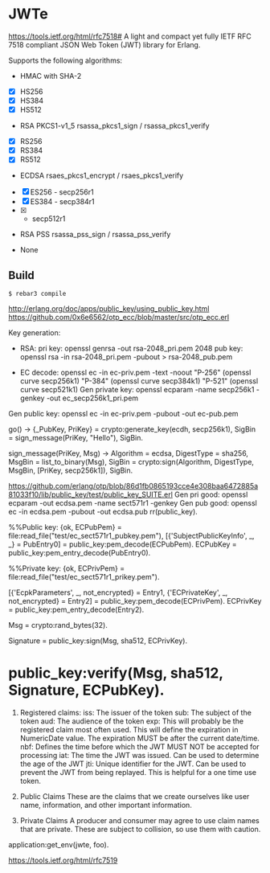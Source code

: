 JWTe
=====
https://tools.ietf.org/html/rfc7518#
A light and compact yet fully IETF RFC 7518 compliant JSON Web Token (JWT) library for Erlang. 

Supports the following algorithms:

* HMAC with SHA-2
- [x] HS256
- [x] HS384
- [x] HS512

* RSA PKCS1-v1_5 rsassa_pkcs1_sign / rsassa_pkcs1_verify
- [x] RS256
- [x] RS384
- [x] RS512

* ECDSA rsaes_pkcs1_encrypt / rsaes_pkcs1_verify
- [x] ES256 - secp256r1
- [x] ES384 - secp384r1
- [x]  - secp512r1

* RSA PSS rsassa_pss_sign / rsassa_pss_verify

* None

Build
-----

    $ rebar3 compile

http://erlang.org/doc/apps/public_key/using_public_key.html
https://github.com/0x6e6562/otp_ecc/blob/master/src/otp_ecc.erl

Key generation:
* RSA: 
pri key: openssl genrsa -out rsa-2048_pri.pem 2048 
pub key: openssl rsa -in rsa-2048_pri.pem -pubout > rsa-2048_pub.pem

* EC 
decode: openssl ec -in ec-priv.pem -text -noout
"P-256" (openssl curve secp256k1)
"P-384" (openssl curve secp384k1)
"P-521" (openssl curve secp521k1)
Gen private key: 
	openssl ecparam -name secp256k1 -genkey -out ec_secp256k1_pri.pem 

Gen public key: 
	openssl ec -in ec-priv.pem -pubout -out ec-pub.pem

<!-- IETF says EC256, which is another name for secp256r1, e.g means secp256r1 and not secp256k1 (Koblitz curve, used in bitcoin) 
https://tools.ietf.org/html/rfc7518#section-3.4
-->
<!-- openssl ecparam -name secp256r1 -genkey -noout -out ec-secp256r1.pem -->
<!-- openssl ecparam -name secp384r1 -genkey -noout -out ec-secp384r1.pem -->
<!-- openssl ecparam -name secp521r1 -genkey -noout -out ec-secp521r1.pem -->



go() ->
    {_PubKey, PriKey} = crypto:generate_key(ecdh, secp256k1),
    SigBin = sign_message(PriKey, "Hello"),
    SigBin.

sign_message(PriKey, Msg) ->
    Algorithm = ecdsa,
    DigestType = sha256,
    MsgBin = list_to_binary(Msg),
    SigBin = crypto:sign(Algorithm, DigestType, MsgBin, [PriKey, secp256k1]),
    SigBin.


https://github.com/erlang/otp/blob/86d1fb0865193cce4e308baa6472885a81033f10/lib/public_key/test/public_key_SUITE.erl
Gen pri good: openssl ecparam -out ecdsa.pem -name sect571r1 -genkey
Gen pub good: openssl ec -in ecdsa.pem -pubout -out ecdsa.pub
rr(public_key).
<!-- {ok, ECPubPem} = file:read_file(filename:join(Datadir, "ec_pubkey.pem")),
    [{'SubjectPublicKeyInfo', _, _} = PubEntry0] =
        public_key:pem_decode(ECPubPem),
    ECPubKey = public_key:pem_entry_decode(PubEntry0).
 -->
%%Public key:
{ok, ECPubPem} = file:read_file("test/ec_sect571r1_pubkey.pem"),
    [{'SubjectPublicKeyInfo', _, _} = PubEntry0] =
        public_key:pem_decode(ECPubPem).
ECPubKey = public_key:pem_entry_decode(PubEntry0).

%%Private key:
{ok, ECPrivPem} = file:read_file("test/ec_sect571r1_prikey.pem").

[{'EcpkParameters', _, not_encrypted} = Entry1,
  {'ECPrivateKey', _, not_encrypted} = Entry2] = public_key:pem_decode(ECPrivPem).
ECPrivKey = public_key:pem_entry_decode(Entry2).

Msg = crypto:rand_bytes(32).

Signature = public_key:sign(Msg, sha512, ECPrivKey).

public_key:verify(Msg, sha512, Signature, ECPubKey).
======


1. Registered claims:
iss: The issuer of the token
sub: The subject of the token
aud: The audience of the token
exp: This will probably be the registered claim most often used. This will define the expiration in NumericDate value. The expiration MUST be after the current date/time.
nbf: Defines the time before which the JWT MUST NOT be accepted for processing
iat: The time the JWT was issued. Can be used to determine the age of the JWT
jti: Unique identifier for the JWT. Can be used to prevent the JWT from being replayed. This is helpful for a one time use token.

2. Public Claims
These are the claims that we create ourselves like user name, information, and other important information.

3. Private Claims
A producer and consumer may agree to use claim names that are private. These are subject to collision, so use them with caution.




application:get_env(jwte, foo).

https://tools.ietf.org/html/rfc7519

